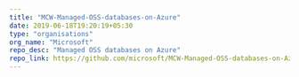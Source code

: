 ```yaml
---
title: "MCW-Managed-OSS-databases-on-Azure"
date: 2019-06-18T19:20:19+05:30
type: "organisations"
org_name: "Microsoft"
repo_desc: "Managed OSS databases on Azure"
repo_link: https://github.com/microsoft/MCW-Managed-OSS-databases-on-Azure
---
```


